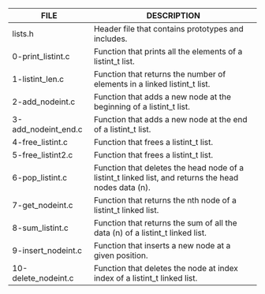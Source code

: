 | FILE | DESCRIPTION |
| ------------- | ------------- |
| lists.h | Header file that contains prototypes and includes. |
| 0-print_listint.c  | Function that prints all the elements of a listint_t list.  |
| 1-listint_len.c  | Function that returns the number of elements in a linked listint_t list.  |
| 2-add_nodeint.c | Function that adds a new node at the beginning of a listint_t list. |
| 3-add_nodeint_end.c | Function that adds a new node at the end of a listint_t list. |
| 4-free_listint.c | Function that frees a listint_t list. |
| 5-free_listint2.c | Function that frees a listint_t list. |
| 6-pop_listint.c | Function that deletes the head node of a listint_t linked list, and returns the head nodes data (n). |
| 7-get_nodeint.c | Function that returns the nth node of a listint_t linked list. |
| 8-sum_listint.c | Function that returns the sum of all the data (n) of a listint_t linked list. |
| 9-insert_nodeint.c | Function that inserts a new node at a given position. |
| 10-delete_nodeint.c | Function that deletes the node at index index of a listint_t linked list. |